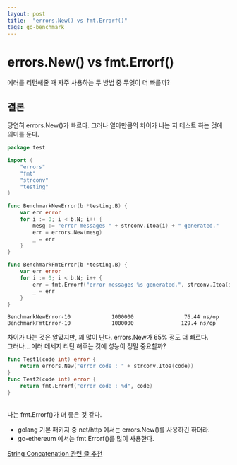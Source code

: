 ```yaml
---
layout: post
title:  "errors.New() vs fmt.Errorf()"
tags: go-benchmark
---
```


# errors.New() vs fmt.Errorf()
에러를 리턴해줄 때 자주 사용하는 두 방법 중 무엇이 더 빠를까?

## 결론
당연히 errors.New()가 빠르다. 그러나 얼마만큼의 차이가 나는 지 테스트 하는 것에 의미를 둔다.


```go
package test

import (
	"errors"
	"fmt"
	"strconv"
	"testing"
)

func BenchmarkNewError(b *testing.B) {
	var err error
	for i := 0; i < b.N; i++ {
		mesg := "error messages " + strconv.Itoa(i) + " generated."
		err = errors.New(mesg)
		_ = err
	}
}

func BenchmarkFmtError(b *testing.B) {
	var err error
	for i := 0; i < b.N; i++ {
		err = fmt.Errorf("error messages %s generated.", strconv.Itoa(i))
		_ = err
	}
}
```

```
BenchmarkNewError-10             1000000                76.44 ns/op
BenchmarkFmtError-10             1000000               129.4 ns/op
```

차이가 나는 것은 알았지만, 꽤 많이 난다. errors.New가 65% 정도 더 빠르다. <br>
그러나... 에러 메세지 리턴 해주는 것에 성능이 정말 중요할까? 

```go
func Test1(code int) error {
	return errors.New("error code : " + strconv.Itoa(code))
}
func Test2(code int) error {
	return fmt.Errorf("error code : %d", code)
}
```
<br>
나는 fmt.Errorf()가 더 좋은 것 같다.

- golang 기본 패키지 중 net/http 에서는 errors.New()를 사용하긴 하더라.
- go-ethereum 에서는 fmt.Errorf()를 많이 사용한다.


[String Concatenation 관련 글 추천](http://cloudrain21.com/go-how-to-concatenate-strings)


